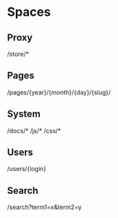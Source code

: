 # Spaces

## Proxy
/store/*

## Pages
/pages/{year}/{month}/{day}/{slug}/

## System
/docs/*
/js/*
/css/*

## Users
/users/{login}

## Search
/search?term1=x&term2=y